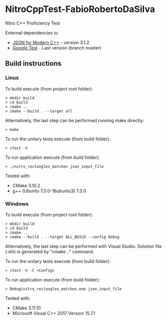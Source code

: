 # NitroCppTest-FabioRobertoDaSilva

Nitro C++ Proficiency Test

External dependencies is:
* [JSON for Modern C++](https://github.com/nlohmann/json/releases/tag/v3.1.2) - version 3.1.2
* [Google Test](https://github.com/google/googletest) - Last version (branch master)

## Build instructions

### Linux

To build execute (from project root folder):
```
> mkdir build
> cd build
> cmake ..
> cmake --build . --target all
```
Alternatively, the last step can be performed running make directly:
```
> make
```

To run the unitary tests execute (from build folder):
```
> ctest -V
```

To run application execute (from build folder):
```
> ./nitro_rectangles_matches json_input_file
```

Tested with:
* CMake 3.10.2
* g++ (Ubuntu 7.3.0-16ubuntu3) 7.3.0

### Windows

To build execute (from project root folder):
```
> mkdir build
> cd build
> cmake ..
> cmake --build . --target ALL_BUILD --config Debug
```
Alternatively, the last step can be performed with Visual Studio. Solution file (.sln) is generated by "cmake .." command.

To run the unitary tests execute (from build folder):
```
> ctest -V -C <Config>
```

To run application execute (from build folder):
```
> Debug\nitro_rectangles_matches.exe json_input_file
```

Tested with:
* CMake 3.11.10
* Microsoft Visual C++ 2017 Version 15.7.1
